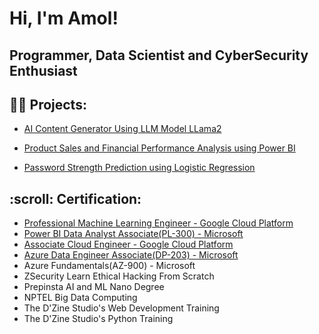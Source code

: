 <h1>Hi, I'm Amol! </h1>
<h2>Programmer, Data Scientist and CyberSecurity Enthusiast </h2>

<h2>👨‍💻 Projects:</h2>

- [AI Content Generator Using LLM Model LLama2](https://github.com/amoljain2k/AI-Content-Generator-Using-LLM-Model-Llama2)

- [Product Sales and Financial Performance Analysis using Power BI](https://github.com/amoljain2k/Product-Sales-and-Financial-Performance-Analysis-using-PowerBi)
 
- [Password Strength Prediction using Logistic Regression](https://github.com/amoljain2k/Passwords-Strength-Prediction)

<!-- - [Password Strength Prediction using Logistic Regression](https://github.com/amoljain2k/Passwords-Strength-Prediction) -->


<h2>:scroll: Certification:</h2>

- [Professional Machine Learning Engineer - Google Cloud Platform](https://www.credly.com/badges/42151c42-f290-421a-b90e-4214cd2387d3/public_url)
- [Power BI Data Analyst Associate(PL-300) - Microsoft](https://learn.microsoft.com/en-us/users/amoljain-7522/credentials/4a6eb7fab83eaf32)
- [Associate Cloud Engineer - Google Cloud Platform](https://google.accredible.com/85959184-b9c5-47ef-960e-2157f66fef7c?record_view=true)
- [Azure Data Engineer Associate(DP-203) - Microsoft](https://learn.microsoft.com/api/credentials/share/en-us/AmolJain-7522/2A000CB678C374B9?sharingId=DE324F9848AF1487)
- Azure Fundamentals(AZ-900) - Microsoft 
- ZSecurity Learn Ethical Hacking From Scratch
- Prepinsta AI and ML Nano Degree
- NPTEL Big Data Computing
- The D'Zine Studio's Web Development Training
- The D'Zine Studio's Python Training




